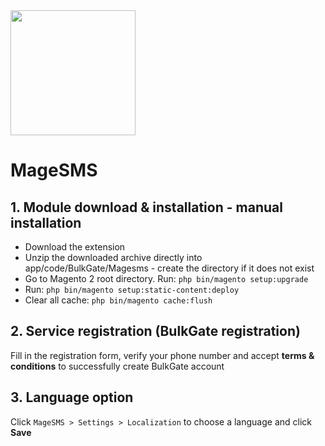 <img src="https://portal.bulkgate.com/images/products/ms.svg" width="200" />

# MageSMS

## 1. Module download & installation - manual installation

- Download the extension
- Unzip the downloaded archive directly into app/code/BulkGate/Magesms - create the directory if it does not exist
- Go to Magento 2 root directory. Run: `php bin/magento setup:upgrade`
- Run:  `php bin/magento setup:static-content:deploy`
- Clear all cache: `php bin/magento cache:flush`

## 2. Service registration (BulkGate registration)
Fill in the registration form, verify your phone number and accept **terms & conditions** to successfully create BulkGate account

## 3. Language option
Click `MageSMS > Settings > Localization` to choose a language and click **Save**
